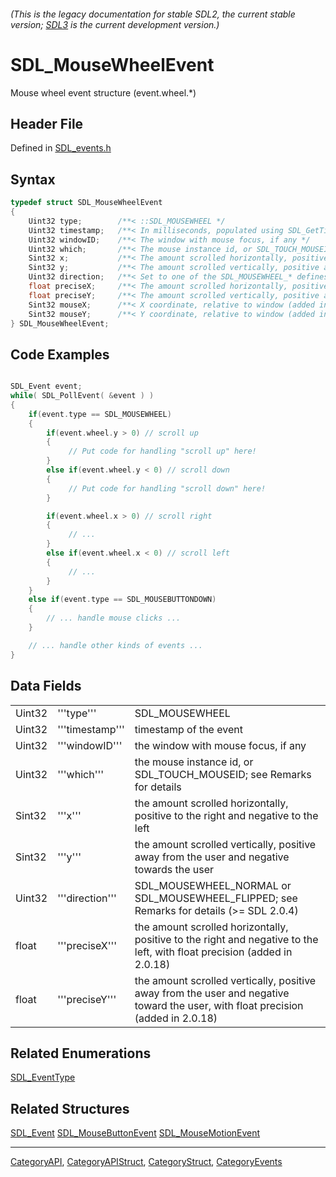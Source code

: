 ###### (This is the legacy documentation for stable SDL2, the current stable version; [SDL3](https://wiki.libsdl.org/SDL3/) is the current development version.)
# SDL_MouseWheelEvent

Mouse wheel event structure (event.wheel.*)

## Header File

Defined in [SDL_events.h](https://github.com/libsdl-org/SDL/blob/SDL2/include/SDL_events.h)

## Syntax

```c
typedef struct SDL_MouseWheelEvent
{
    Uint32 type;        /**< ::SDL_MOUSEWHEEL */
    Uint32 timestamp;   /**< In milliseconds, populated using SDL_GetTicks() */
    Uint32 windowID;    /**< The window with mouse focus, if any */
    Uint32 which;       /**< The mouse instance id, or SDL_TOUCH_MOUSEID */
    Sint32 x;           /**< The amount scrolled horizontally, positive to the right and negative to the left */
    Sint32 y;           /**< The amount scrolled vertically, positive away from the user and negative toward the user */
    Uint32 direction;   /**< Set to one of the SDL_MOUSEWHEEL_* defines. When FLIPPED the values in X and Y will be opposite. Multiply by -1 to change them back */
    float preciseX;     /**< The amount scrolled horizontally, positive to the right and negative to the left, with float precision (added in 2.0.18) */
    float preciseY;     /**< The amount scrolled vertically, positive away from the user and negative toward the user, with float precision (added in 2.0.18) */
    Sint32 mouseX;      /**< X coordinate, relative to window (added in 2.26.0) */
    Sint32 mouseY;      /**< Y coordinate, relative to window (added in 2.26.0) */
} SDL_MouseWheelEvent;
```

## Code Examples

```c++

SDL_Event event;
while( SDL_PollEvent( &event ) )
{
    if(event.type == SDL_MOUSEWHEEL)
    {
        if(event.wheel.y > 0) // scroll up
        {
             // Put code for handling "scroll up" here!
        }
        else if(event.wheel.y < 0) // scroll down
        {
             // Put code for handling "scroll down" here!
        }

        if(event.wheel.x > 0) // scroll right
        {
             // ...
        }
        else if(event.wheel.x < 0) // scroll left
        {
             // ...
        }
    }
    else if(event.type == SDL_MOUSEBUTTONDOWN)
    {
        // ... handle mouse clicks ...
    }

    // ... handle other kinds of events ...
}
```

## Data Fields

|        |                 |                                                                                                                                  |
| ------ | --------------- | -------------------------------------------------------------------------------------------------------------------------------- |
| Uint32 | '''type'''      | SDL_MOUSEWHEEL                                                                                                                   |
| Uint32 | '''timestamp''' | timestamp of the event                                                                                                           |
| Uint32 | '''windowID'''  | the window with mouse focus, if any                                                                                              |
| Uint32 | '''which'''     | the mouse instance id, or SDL_TOUCH_MOUSEID; see Remarks for details                                                             |
| Sint32 | '''x'''         | the amount scrolled horizontally, positive to the right and negative to the left                                                 |
| Sint32 | '''y'''         | the amount scrolled vertically, positive away from the user and negative towards the user                                        |
| Uint32 | '''direction''' | SDL_MOUSEWHEEL_NORMAL or SDL_MOUSEWHEEL_FLIPPED; see Remarks for details (>= SDL 2.0.4)                                          |
| float  | '''preciseX'''  | the amount scrolled horizontally, positive to the right and negative to the left, with float precision (added in 2.0.18)         |
| float  | '''preciseY'''  | the amount scrolled vertically, positive away from the user and negative toward the user, with float precision (added in 2.0.18) |

## Related Enumerations

[SDL_EventType](SDL_EventType)

## Related Structures

[SDL_Event](SDL_Event)
[SDL_MouseButtonEvent](SDL_MouseButtonEvent)
[SDL_MouseMotionEvent](SDL_MouseMotionEvent)

----
[CategoryAPI](CategoryAPI), [CategoryAPIStruct](CategoryAPIStruct), [CategoryStruct](CategoryStruct), [CategoryEvents](CategoryEvents)


